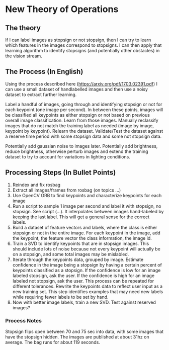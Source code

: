 # New Theory of Operations

## The theory

If I can label images as stopsign or not stopsign, then I can try to learn which
features in the images correspond to stopsigns. I can then apply that learning
algorithm to identify stopsigns (and potentially other obstacles) in the vision
stream.

## The Process (In English)

Using the process described here (https://arxiv.org/pdf/1703.02391.pdf) I can
use a small dataset of handlabelled images and then use a noisy dataset to
extract further learning.

Label a handful of images, going through and identifying stopsign or not for
each keypoint (one image per second). In between these points, images will be
classified all keypoints as either stopsign or not based on previous overall
image classification. Learn from those images. Manually reclassify images
that do not match the training label as needed (image by image, keypoint by
keypoint). Relearn the dataset. Validate/Test the dataset against a reserve time
period with some stopsign data and some not stopsign data.

Potentially add gaussian noise to images later. Potentially add brightness,
reduce brightness, otherwise perturb images and extend the training dataset to
try to account for variations in lighting conditions.

## Processing Steps (In Bullet Points)
1. Reindex and fix rosbag
2. Extract all images/frames from rosbag (on topics ...)
3. Use OpenCV ORB to find keypoints and characterize keypoints for each image
4. Run a script to sample 1 image per second and label it with stopsign, no
stopsign. See script (...). It interpolates between images hand-labeled by
keeping the last label. This will get a general sense for the correct labels.
5. Build a dataset of feature vectors and labels, where the class is either
stopsign or not in the entire image. For each keypoint in the image, add the
keypoint, the feature vector the class information, the image id. 
6. Train a SVD to identify keypoints that are in stopsign images. This should
include lots of noise because not every keypoint will actually be on a stopsign,
and some total images may be mislabled.
7. Iterate through the keypoints data, grouped by image. Estimate confidence in
the image being a stopsign by having a certain percent of keypoints classified
as a stopsign. If the confidence is low for an image labeled stopsign, ask the
user. If the confidence is high for an image labeled not stopsign, ask the user.
This process can be repeated for different tolerances. Rewrite the keypoints
data to reflect user input as a new training set. This step identifies examples
that may need new labels while requiring fewer labels to be set by hand.
8. Now with better image labels, train a new SVD. Test against reserved images?

### Process Notes

Stopsign flips open between 70 and 75 sec into data, with some images that have
the stopsign hidden. The images are published at about 31hz on average. The bag
runs for about 119 seconds.

